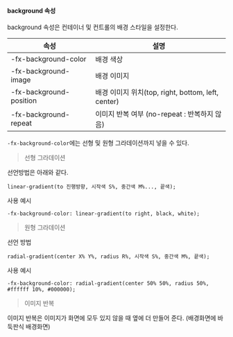 #### background 속성

background 속성은 컨테이너 및 컨트롤의 배경 스타일을 설정한다.

| 속성 | 설명 |
| --- | --- |
| -fx-background-color | 배경 색상 |
| -fx-background-image | 배경 이미지 |
| -fx-background-position | 배경 이미지 위치(top, right, bottom, left, center) |
| -fx-background-repeat | 이미지 반복 여부 (no-repeat : 반복하지 않음) |


`-fx-background-color`에는 선형 및 원형 그라데이션까지 넣을 수 있다.

> 선형 그라데이션

선언방법은 아래와 같다.

`linear-gradient(to 진행방향, 시작색 S%, 중간색 M%..., 끝색);`

사용 예시

`-fx-background-color: linear-gradient(to right, black, white);`

> 원형 그라데이션

선언 방법

`radial-gradient(center X% Y%, radius R%, 시작색 S%, 중간색 M%, 끝색);`

사용 예시

`-fx-background-color: radial-gradient(center 50% 50%, radius 50%, #ffffff 10%, #000000);`

> 이미지 반복

이미지 반복은 이미지가 화면에 모두 있지 않을 때 옆에 더 만들어 준다. (배경화면에 바둑판식 배경화면)